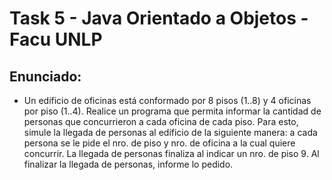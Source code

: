 # Task 5 - Java Orientado a Objetos - Facu UNLP

## Enunciado: 
- Un edificio de oficinas está conformado por 8 pisos (1..8) y 4 oficinas por piso (1..4). Realice un programa que permita informar la cantidad de personas que concurrieron a cada oficina de cada piso. Para esto, simule la llegada de personas al edificio de la siguiente manera: a cada persona se le pide el nro. de piso y nro. de oficina a la cual quiere concurrir. La llegada de personas finaliza al indicar un nro. de piso 9. Al finalizar la llegada de personas, informe lo pedido.